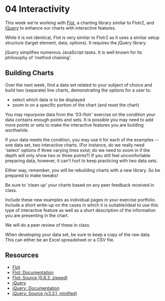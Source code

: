 # 04 Interactivity

This week we're working with [Flot](http://www.flotcharts.org/), a charting library similar to Flotr2, and [jQuery](https://jquery.com/) to enhance our charts with interactive features.

While it is not identical, Flot is very similar to Flotr2 as it uses a similar setup structure (target element, data, options). It requires the jQuery library.

jQuery simplifies numerous JavaScript tasks. It is well known for its philosophy of 'method chaining'.


## Building Charts

Over the next week, find a data set related to your subject of choice and build two (separate) line charts, demonstrating the options for a user to:

- select which data is to be displayed
- zoom in on a specific portion of the chart (and reset the chart)

You may repurpose data from the  '03-flotr' exercise on the condition your data contains enough points and  sets. It is possible you may need to add more points or sets to make the interactive features you are building worthwhile.

If your data meets the condition, you may use it for each of the examples -- one data set, two interactive charts. (For instance, do we really need 'select' options if three varying lines exist; do we need to zoom in if the depth will only show two or three points?) If you still feel uncomfortable preparing data, however, it can't hurt to keep practicing with two data sets.

Either way, remember, you will be rebuilding charts with a new library. So be prepared to make tweaks!

Be sure to 'clean up' your charts based on any peer feedback received in class.

Include these new examples as individual pages in your exercise portfolio. Include a short write-up on the cases in which it is suitable/ideal to use this type of interactive feature as well as a short description of the information you are presenting in the chart.

We will do a peer review of these in class.

When developing your data set, be sure to keep a copy of the raw data. This can either be an Excel spreadsheet or a CSV file.


## Resources

- [Flot](http://www.flotcharts.org/)
- [Flot: Documentation](https://github.com/flot/flot/blob/master/API.md)
- [Flot: Source (0.8.3, zipped)](http://www.flotcharts.org/downloads/flot-0.8.3.zip)
- [jQuery](https://jquery.com/)
- [jQuery: Documentation](http://api.jquery.com/)
- [jQuery: Source (v3.3.1, minified)](https://code.jquery.com/jquery-3.3.1.min.js)
